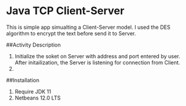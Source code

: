# Java TCP Client-Server
  
  This is simple app simualting a Client-Server model.
  I used the DES algorithm to encrypt the text before send it to Server.

##Activity Description

  1. Initialize the soket on Server with address and port entered by user. After initailization, the Server is listening for connection from Client.
  2. 

##Installation
  1. Require JDK 11
  2. Netbeans 12.0 LTS

##
